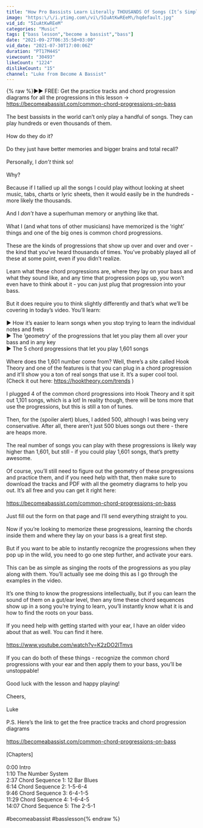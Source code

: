 ```yaml
---
title: "How Pro Bassists Learn Literally THOUSANDS Of Songs (It’s Simpler Than You Think)"
image: "https:\/\/i.ytimg.com\/vi\/5IuAtKwREeM\/hqdefault.jpg"
vid_id: "5IuAtKwREeM"
categories: "Music"
tags: ["bass lesson","become a bassist","bass"]
date: "2021-09-27T06:35:58+03:00"
vid_date: "2021-07-30T17:00:06Z"
duration: "PT17M44S"
viewcount: "30493"
likeCount: "1224"
dislikeCount: "15"
channel: "Luke from Become A Bassist"
---
```

{% raw %}►► FREE: Get the practice tracks and chord progression diagrams for all the progressions in this lesson → <a rel="nofollow" target="blank" href="https://becomeabassist.com/common-chord-progressions-on-bass">https://becomeabassist.com/common-chord-progressions-on-bass</a><br /><br />The best bassists in the world can’t only play a handful of songs. They can play hundreds or even thousands of them.<br /><br />How do they do it?<br /><br />Do they just have better memories and bigger brains and total recall? <br /><br />Personally, I *don’t* think so!<br /><br />Why?<br /><br />Because if I tallied up all the songs I could play without looking at sheet music, tabs, charts or lyric sheets, then it would easily be in the hundreds - more likely the thousands.<br /><br />And I *don’t* have a superhuman memory or anything like that.<br /><br />What I (and what tons of other musicians) have memorized is the ‘right’ things and one of the big ones is common chord progressions.<br /><br />These are the kinds of progressions that show up over and over and over - the kind that you’ve heard thousands of times. You’ve probably played all of these at some point, even if you didn’t realize.<br /><br />Learn what these chord progressions are, where they lay on your bass and what they sound like, and any time that progression pops up, you won’t even have to think about it - you can just plug that progression into your bass.<br /><br />But it does require you to think slightly differently and that’s what we’ll be covering in today’s video. You’ll learn:<br /><br />► How it’s easier to learn songs when you stop trying to learn the individual notes and frets<br />► The ‘geometry’ of the progressions that let you play them all over your bass and in any key<br />► The 5 chord progressions that let you play 1,601 songs<br /><br />Where does the 1,601 number come from? Well, there’s a site called Hook Theory and one of the features is that you can plug in a chord progression and it’ll show you a ton of real songs that use it. It’s a super cool tool. (Check it out here: <a rel="nofollow" target="blank" href="https://hooktheory.com/trends">https://hooktheory.com/trends</a> )<br /><br />I plugged 4 of the common chord progressions into Hook Theory and it spit out 1,101 songs, which is a lot! In reality though, there will be tons more that use the progressions, but this is still a ton of tunes.<br /><br />Then, for the (spoiler alert) blues, I added 500, although I was being very conservative. After all, there aren’t just 500 blues songs out there - there are heaps more. <br /><br />The real number of songs you can play with these progressions is likely way higher than 1,601, but still - if you could play 1,601 songs, that’s pretty awesome.<br /><br />Of course, you’ll still need to figure out the geometry of these progressions and practice them, and if you need help with that, then make sure to download the tracks and PDF with all the geometry diagrams to help you out. It’s all free and you can get it right here:<br /><br /><a rel="nofollow" target="blank" href="https://becomeabassist.com/common-chord-progressions-on-bass">https://becomeabassist.com/common-chord-progressions-on-bass</a><br /><br />Just fill out the form on that page and I’ll send everything straight to you.<br /><br />Now if you’re looking to memorize these progressions, learning the chords inside them and where they lay on your bass is a great first step. <br /><br />But if you want to be able to instantly recognize the progressions when they pop up in the wild, you need to go one step further, and activate your ears.<br /><br />This can be as simple as singing the roots of the progressions as you play along with them. You’ll actually see me doing this as I go through the examples in the video. <br /><br />It’s one thing to know the progressions intellectually, but if you can learn the sound of them on a gut/ear level, then any time these chord sequences show up in a song you’re trying to learn, you’ll instantly know what it is and how to find the roots on your bass. <br /><br />If you need help with getting started with your ear, I have an older video about that as well. You can find it here.<br /><br /><a rel="nofollow" target="blank" href="https://www.youtube.com/watch?v=K2zDO2ITmvs">https://www.youtube.com/watch?v=K2zDO2ITmvs</a><br /><br />If you can do both of these things - recognize the common chord progressions with your ear and then apply them to your bass, you’ll be unstoppable!<br /><br />Good luck with the lesson and happy playing!<br /><br />Cheers,<br /><br />Luke<br /><br />P.S. Here’s the link to get the free practice tracks and chord progression diagrams<br /><br /><a rel="nofollow" target="blank" href="https://becomeabassist.com/common-chord-progressions-on-bass">https://becomeabassist.com/common-chord-progressions-on-bass</a><br /><br />[Chapters]<br /><br />0:00 Intro<br />1:10 The Number System<br />2:37 Chord Sequence 1: 12 Bar Blues<br />6:14 Chord Sequence 2: 1-5-6-4<br />9:46 Chord Sequence 3: 6-4-1-5<br />11:29 Chord Sequence 4: 1-6-4-5<br />14:07 Chord Sequence 5: The 2-5-1<br /><br />#becomeabassist #basslesson{% endraw %}
